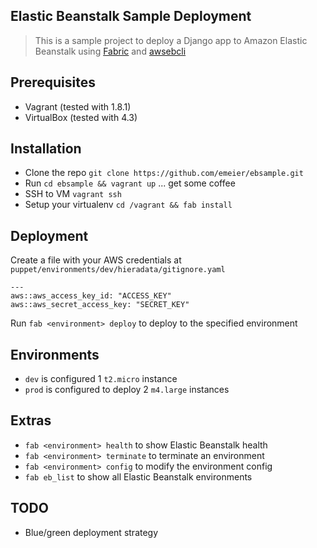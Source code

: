 Elastic Beanstalk Sample Deployment
--------------

> This is a sample project to deploy a Django app to Amazon Elastic Beanstalk using [Fabric](http://www.fabfile.org/) and [awsebcli](http://docs.aws.amazon.com/elasticbeanstalk/latest/dg/eb-cli3.html)

Prerequisites
-------------
* Vagrant (tested with 1.8.1)
* VirtualBox (tested with 4.3)

Installation
------------
* Clone the repo `git clone https://github.com/emeier/ebsample.git`
* Run `cd ebsample && vagrant up` ... get some coffee
* SSH to VM `vagrant ssh`
* Setup your virtualenv `cd /vagrant && fab install`

Deployment
-----------
Create a file with your AWS credentials at
`puppet/environments/dev/hieradata/gitignore.yaml`

```
---
aws::aws_access_key_id: "ACCESS_KEY"
aws::aws_secret_access_key: "SECRET_KEY"
```

Run `fab <environment> deploy` to deploy to the specified environment

Environments
------------
* `dev` is configured 1 `t2.micro` instance
* `prod` is configured to deploy 2 `m4.large` instances

Extras
------
* `fab <environment> health` to show Elastic Beanstalk health
* `fab <environment> terminate` to terminate an environment
* `fab <environment> config` to modify the environment config
* `fab eb_list` to show all Elastic Beanstalk environments

TODO
----
* Blue/green deployment strategy

